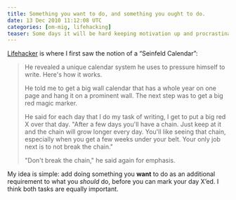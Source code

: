 ```yaml
---
title: Something you want to do, and something you ought to do.
date: 13 Dec 2010 11:12:08 UTC
categories: [om-mig, lifehacking]
teaser: Some days it will be hard keeping motivation up and procrastination will be a common resort. A Seinfeld Calendar is what some have used to keep their brains focused, and here’s my twist of it.
---
```


[Lifehacker](http://lifehacker.com/281626/jerry-seinfelds-productivity-secret) is where I first saw the notion of a “Seinfeld Calendar”:

> He revealed a unique calendar system he uses to pressure himself to write. Here's how it works.
> 
> He told me to get a big wall calendar that has a whole year on one page and hang it on a prominent wall. The next step was to get a big red magic marker.
> 
> He said for each day that I do my task of writing, I get to put a big red X over that day. "After a few days you'll have a chain. Just keep at it and the chain will grow longer every day. You'll like seeing that chain, especially when you get a few weeks under your belt. Your only job next is to not break the chain."
> 
> "Don't break the chain," he said again for emphasis.

My idea is simple: add doing something you **want** to do as an additional requirement to what you *should* do, before you can mark your day X’ed. I think both tasks are equally important.

